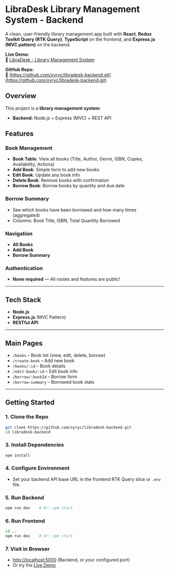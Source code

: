 # LibraDesk Library Management System - Backend

A clean, user-friendly library management app built with **React**, **Redux Toolkit Query (RTK Query)**, **TypeScript** on the frontend, and **Express.js (MVC pattern)** on the backend.

**Live Demo:**  
🔗 [LibraDesk - Library Management System](https://libradesk.vercel.app/)

**GitHub Repo:**  
🔗 [https://github.com/xyryc/libradesk-backend.git](https://github.com/xyryc/libradesk-backend.git)

## Overview

This project is a **library management system**:

- **Backend:** Node.js + Express (MVC) + REST API

## Features

### Book Management

- **Book Table**: View all books (Title, Author, Genre, ISBN, Copies, Availability, Actions)
- **Add Book**: Simple form to add new books
- **Edit Book**: Update any book info
- **Delete Book**: Remove books with confirmation
- **Borrow Book**: Borrow books by quantity and due date

### Borrow Summary

- See which books have been borrowed and how many times (aggregated)
- Columns: Book Title, ISBN, Total Quantity Borrowed

### Navigation

- **All Books**
- **Add Book**
- **Borrow Summary**

### Authentication

- **None required** — All routes and features are public!

---

## Tech Stack

- **Node.js**
- **Express.js** (MVC Pattern)
- **RESTful API**

---

## Main Pages

- `/books` – Book list (view, edit, delete, borrow)
- `/create-book` – Add new book
- `/books/:id` – Book details
- `/edit-book/:id` – Edit book info
- `/borrow/:bookId` – Borrow form
- `/borrow-summary` – Borrowed book stats

---

## Getting Started

### 1. Clone the Repo

```bash
git clone https://github.com/xyryc/libradesk-backend.git
cd libradesk-backend
```

### 3. Install Dependencies

```bash
npm install
```

### 4. Configure Environment

- Set your backend API base URL in the frontend RTK Query slice or `.env` file.

### 5. Run Backend

```bash
npm run dev    # Or: npm start
```

### 6. Run Frontend

```bash
cd ..
npm run dev    # Or: npm start
```

### 7. Visit in Browser

- [http://localhost:5000](http://localhost:5000) (Backend, or your configured port)
- Or try the [Live Demo](https://libradesk.vercel.app/)
